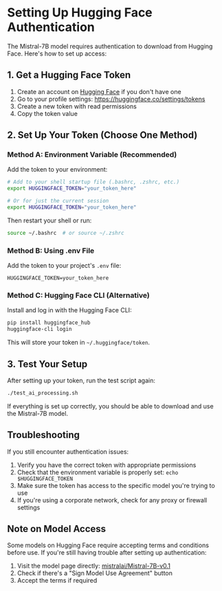 # Setting Up Hugging Face Authentication

The Mistral-7B model requires authentication to download from Hugging Face. Here's how to set up access:

## 1. Get a Hugging Face Token

1. Create an account on [Hugging Face](https://huggingface.co/) if you don't have one
2. Go to your profile settings: https://huggingface.co/settings/tokens
3. Create a new token with read permissions
4. Copy the token value

## 2. Set Up Your Token (Choose One Method)

### Method A: Environment Variable (Recommended)

Add the token to your environment:

```bash
# Add to your shell startup file (.bashrc, .zshrc, etc.)
export HUGGINGFACE_TOKEN="your_token_here"

# Or for just the current session
export HUGGINGFACE_TOKEN="your_token_here"
```

Then restart your shell or run:
```bash
source ~/.bashrc  # or source ~/.zshrc
```

### Method B: Using .env File

Add the token to your project's `.env` file:

```
HUGGINGFACE_TOKEN=your_token_here
```

### Method C: Hugging Face CLI (Alternative)

Install and log in with the Hugging Face CLI:

```bash
pip install huggingface_hub
huggingface-cli login
```

This will store your token in `~/.huggingface/token`.

## 3. Test Your Setup

After setting up your token, run the test script again:

```bash
./test_ai_processing.sh
```

If everything is set up correctly, you should be able to download and use the Mistral-7B model.

## Troubleshooting

If you still encounter authentication issues:

1. Verify you have the correct token with appropriate permissions
2. Check that the environment variable is properly set: `echo $HUGGINGFACE_TOKEN`
3. Make sure the token has access to the specific model you're trying to use
4. If you're using a corporate network, check for any proxy or firewall settings

## Note on Model Access

Some models on Hugging Face require accepting terms and conditions before use. If you're still having trouble after setting up authentication:

1. Visit the model page directly: [mistralai/Mistral-7B-v0.1](https://huggingface.co/mistralai/Mistral-7B-v0.1)
2. Check if there's a "Sign Model Use Agreement" button
3. Accept the terms if required

